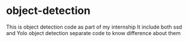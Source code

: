 # object-detection

This is object detection code as part of my internship
It include both ssd and Yolo object detection separate code to know difference about them



